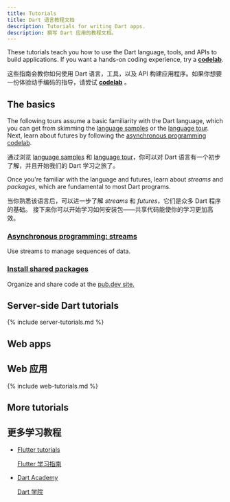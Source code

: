 ```yaml
---
title: Tutorials
title: Dart 语言教程文档
description: Tutorials for writing Dart apps.
description: 撰写 Dart 应用的教程文档。
---
```


These tutorials teach you how to use the Dart
language, tools, and APIs to build applications.
If you want a hands-on coding experience, try a
**[codelab](/codelabs)**.

这些指南会教你如何使用 Dart 语言，工具，以及 API 
构建应用程序。如果你想要一份体验动手编码的指导，请尝试
**[codelab](/codelabs)** 。

## The basics

The following tours assume a basic familiarity with the Dart language,
which you can get from skimming the
[language samples](/samples) or the
[language tour](/guides/language/language-tour).
Next, learn about futures by following the
[asynchronous programming codelab](/codelabs/async-await).

通过浏览 [language samples](/samples) 和 [language tour](/guides/language/language-tour)，你可以对 Dart 语言有一个初步了解，并且开始我们的 Dart 学习之旅了。

Once you're familiar with the language and futures,
learn about _streams_ and _packages_,
which are fundamental to most Dart programs.

当你熟悉该语言后，可以进一步了解 _streams_ 和 _futures_，它们是众多 Dart 程序的基础。
接下来你可以开始学习如何安装包——共享代码能使你的学习更加高效。

<div class="card-grid">
  <div class="card">
    <h3><a href="/tutorials/language/streams">Asynchronous programming:
       streams</a></h3>
    <p>Use streams to manage sequences of data.</p>
  </div>
  <div class="card">
    <h3><a href="/tutorials/libraries/shared-pkgs">Install shared packages</a></h3>
    <p>Organize and share code at the
       <a href="{{site.pub}}">pub.dev site.</a></p>
  </div>
</div>


## Server-side Dart tutorials

{% include server-tutorials.md %}

## Web apps

## Web 应用

{% include web-tutorials.md %}

## More tutorials

## 更多学习教程

* [Flutter tutorials](https://flutter.dev/tutorials)

  [Flutter 学习指南](https://flutter.dev/tutorials)

* [Dart Academy](https://dart.academy)

  [Dart 学院](https://dart.academy)

